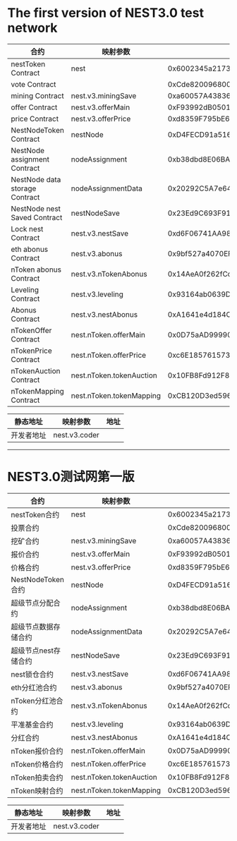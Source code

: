 # The first version of NEST3.0 test network


合约 | 映射参数 | 地址
---|---|--- 
nestToken Contract | nest | 0x6002345a217373F625C79B37e29BACe12E82E31f
vote Contract |  | 0xCde8200968008F20FC3cDEB65c5EF23eC80D143E
mining Contract | nest.v3.miningSave | 0xa60057A43836b7df1258B024e37FfD96FFED901E
offer Contract | nest.v3.offerMain | 0xF93992dB050181143B570c196c23F5C83A74fF01
price Contract | nest.v3.offerPrice | 0xd8359F795bE6C26B987F3358038736126Cc82F1b
NestNodeToken Contract | nestNode | 0xD4FECD91a516874A89AeB4d9419D40951f155E6d
NestNode assignment Contract | nodeAssignment | 0xb38dbd8E06BA03dc871F10B8a96aF62D30511D7a
NestNode data storage Contract | nodeAssignmentData | 0x20292C5A7e64c54FDEbAB935CB0F57f5b4229316
NestNode nest Saved Contract | nestNodeSave | 0x23Ed9C693F912255f02BdAC76AfB0a12Bfb43C33
Lock nest Contract | nest.v3.nestSave | 0xd6F06741AA98194d60ccd827925fb735B4Caa1eE
eth abonus Contract | nest.v3.abonus | 0x9bf527a4070EF825902e113061698ca46CA44A73
nToken abonus Contract | nest.v3.nTokenAbonus | 0x14AeA0f262fCcEc95bBb3D97958c2eA141FCF18E
Leveling Contract | nest.v3.leveling | 0x93164ab0639D252D45EEC20Ffd4efe33B4F1F204
Abonus Contract | nest.v3.nestAbonus | 0xA1641e4d184C1e4222B80e885569Fbec10fE44c3
nTokenOffer Contract | nest.nToken.offerMain | 0x0D75aAD99990c4B45Ee0feC079b48711C7389864
nTokenPrice Contract | nest.nToken.offerPrice | 0xc6E185761573986E97FB733eCe44776CC04eeB8D
nTokenAuction Contract | nest.nToken.tokenAuction | 0x10FB8Fd912F876810661f2D8fC3d0Ba068567d6f
nTokenMapping Contract | nest.nToken.tokenMapping | 0xCB120D3ed59643275Dbf4c633822606ab874aD52


静态地址 | 映射参数 | 地址
---|---|---
开发者地址 | nest.v3.coder | 


---


# NEST3.0测试网第一版


合约 | 映射参数 | 地址
---|---|--- 
nestToken合约 | nest | 0x6002345a217373F625C79B37e29BACe12E82E31f
投票合约 |  | 0xCde8200968008F20FC3cDEB65c5EF23eC80D143E
挖矿合约 | nest.v3.miningSave | 0xa60057A43836b7df1258B024e37FfD96FFED901E
报价合约 | nest.v3.offerMain | 0xF93992dB050181143B570c196c23F5C83A74fF01
价格合约 | nest.v3.offerPrice | 0xd8359F795bE6C26B987F3358038736126Cc82F1b
NestNodeToken合约 | nestNode | 0xD4FECD91a516874A89AeB4d9419D40951f155E6d
超级节点分配合约 | nodeAssignment | 0xb38dbd8E06BA03dc871F10B8a96aF62D30511D7a
超级节点数据存储合约 | nodeAssignmentData | 0x20292C5A7e64c54FDEbAB935CB0F57f5b4229316
超级节点nest存储合约 | nestNodeSave | 0x23Ed9C693F912255f02BdAC76AfB0a12Bfb43C33
nest锁仓合约 | nest.v3.nestSave | 0xd6F06741AA98194d60ccd827925fb735B4Caa1eE
eth分红池合约 | nest.v3.abonus | 0x9bf527a4070EF825902e113061698ca46CA44A73
nToken分红池合约 | nest.v3.nTokenAbonus | 0x14AeA0f262fCcEc95bBb3D97958c2eA141FCF18E
平准基金合约 | nest.v3.leveling | 0x93164ab0639D252D45EEC20Ffd4efe33B4F1F204
分红合约 | nest.v3.nestAbonus | 0xA1641e4d184C1e4222B80e885569Fbec10fE44c3
nToken报价合约 | nest.nToken.offerMain | 0x0D75aAD99990c4B45Ee0feC079b48711C7389864
nToken价格合约 | nest.nToken.offerPrice | 0xc6E185761573986E97FB733eCe44776CC04eeB8D
nToken拍卖合约 | nest.nToken.tokenAuction | 0x10FB8Fd912F876810661f2D8fC3d0Ba068567d6f
nToken映射合约 | nest.nToken.tokenMapping | 0xCB120D3ed59643275Dbf4c633822606ab874aD52


静态地址 | 映射参数 | 地址
---|---|---
开发者地址 | nest.v3.coder | 
